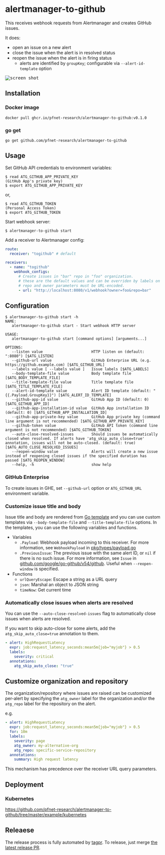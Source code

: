 # alertmanager-to-github

This receives webhook requests from Alertmanager and creates GitHub issues.

It does:

- open an issue on a new alert
- close the issue when the alert is in resolved status
- reopen the issue when the alert is in firing status
  - alerts are identified by `groupKey`; configurable via `--alert-id-template` option

<kbd>![screen shot](doc/screenshot.png)</kbd>

## Installation

### Docker image

```shell
docker pull ghcr.io/pfnet-research/alertmanager-to-github:v0.1.0
```

### go get

```shell
go get github.com/pfnet-research/alertmanager-to-github
```

## Usage

Set GitHub API credentials to environment variables:

```shell
$ read ATG_GITHUB_APP_PRIVATE_KEY
(GitHub App's private key)
$ export ATG_GITHUB_APP_PRIVATE_KEY
```

or,

```shell
$ read ATG_GITHUB_TOKEN
(Personal Access Token)
$ export ATG_GITHUB_TOKEN
```

Start webhook server:

```
$ alertmanager-to-github start
```

Add a receiver to Alertmanager config:

```yaml
route:
  receiver: "togithub" # default

receivers:
  - name: "togithub"
    webhook_configs:
      # Create issues in "bar" repo in "foo" organization.
      # these are the default values and can be overriden by labels on the alert
      # repo and owner parameters must be URL-encoded.
      - url: "http://localhost:8080/v1/webhook?owner=foo&repo=bar"
```

## Configuration

```shell
$ alertmanager-to-github start -h
NAME:
   alertmanager-to-github start - Start webhook HTTP server

USAGE:
   alertmanager-to-github start [command options] [arguments...]

OPTIONS:
   --listen value                      HTTP listen on (default: ":8080") [$ATG_LISTEN]
   --github-url value                  GitHub Enterprise URL (e.g. https://github.example.com) [$ATG_GITHUB_URL]
   --labels value [ --labels value ]   Issue labels [$ATG_LABELS]
   --body-template-file value          Body template file [$ATG_BODY_TEMPLATE_FILE]
   --title-template-file value         Title template file [$ATG_TITLE_TEMPLATE_FILE]
   --alert-id-template value           Alert ID template (default: "{{.Payload.GroupKey}}") [$ATG_ALERT_ID_TEMPLATE]
   --github-app-id value               GitHub App ID (default: 0) [$ATG_GITHUB_APP_ID]
   --github-app-installation-id value  GitHub App installation ID (default: 0) [$ATG_GITHUB_APP_INSTALLATION_ID]
   --github-app-private-key value      GitHub App private key (command line argument is not recommended) [$ATG_GITHUB_APP_PRIVATE_KEY]
   --github-token value                GitHub API token (command line argument is not recommended) [$ATG_GITHUB_TOKEN]
   --auto-close-resolved-issues        Should issues be automatically closed when resolved. If alerts have 'atg_skip_auto_close=true' annotation, issues will not be auto-closed. (default: true) [$ATG_AUTO_CLOSE_RESOLVED_ISSUES]
   --reopen-window value               Alerts will create a new issue instead of reopening closed issues if the specified duration has passed [$ATG_REOPEN_WINDOW]
   --help, -h                          show help
```

### GitHub Enterprise

To create issues in GHE, set `--github-url` option or `ATG_GITHUB_URL` environment variable.

### Customize issue title and body

Issue title and body are rendered from [Go template](https://golang.org/pkg/text/template/) and you can use custom templates via `--body-template-file` and `--title-template-file` options. In the templates, you can use the following variables and functions.

- Variables
  - `.Payload`: Webhook payload incoming to this receiver. For more information, see `WebhookPayload` in [pkg/types/payload.go](https://github.com/pfnet-research/alertmanager-to-github/blob/master/pkg/types/payload.go)
  - `.PreviousIssue`: The previous issue with the same alert ID, or `nil` if there is no such issue. For more information, see `Issue` in [github.com/google/go-github/v54/github](https://pkg.go.dev/github.com/google/go-github/v54@v54.0.0/github#Issue). Useful when `--reopen-window` is specified.
- Functions
  - `urlQueryEscape`: Escape a string as a URL query
  - `json`: Marshal an object to JSON string
  - `timeNow`: Get current time

### Automatically close issues when alerts are resolved

You can use the `--auto-close-resolved-issues` flag to automatically close issues when alerts are resolved.

If you want to skip auto-close for some alerts, add the `atg_skip_auto_close=true` annotation to them.

```yaml
- alert: HighRequestLatency
  expr: job:request_latency_seconds:mean5m{job="myjob"} > 0.5
  labels:
    severity: critical
  annotations:
    atg_skip_auto_close: "true"
```

## Customize organization and repository

The organization/repository where issues are raised can be customized per-alert by specifying the `atg_owner` label for the organization and/or the `atg_repo` label for the repository on the alert.

e.g.

```yaml
- alert: HighRequestLatency
  expr: job:request_latency_seconds:mean5m{job="myjob"} > 0.5
  for: 10m
  labels:
    severity: page
    atg_owner: my-alternative-org
    atg_repo: specific-service-repository
  annotations:
    summary: High request latency
```

This mechanism has precedence over the receiver URL query parameters.

## Deployment

### Kubernetes

https://github.com/pfnet-research/alertmanager-to-github/tree/master/example/kubernetes

## Releaese

The release process is fully automated by [tagpr](https://github.com/Songmu/tagpr). To release, just merge [the latest release PR](https://github.com/pfnet-research/alertmanager-to-github/pulls?q=is:pr+is:open+label:tagpr).
